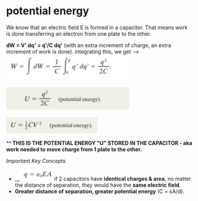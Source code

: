 # potential energy

We know that an electric field E is formed in a capacitor. That means work is done transferring an electron from one plate to the other.&#x20;

**dW = V' dq' = q'/C dq'** (with an extra increment of charge, an extra increment of work is done). integrating this, we get --> ![](<../../.gitbook/assets/image (14) (1).png>)

![potential energy of capacitor.](<../../.gitbook/assets/image (4).png>)

![another version of the same equation.](<../../.gitbook/assets/image (17) (1) (1) (1) (1) (1).png>)

**^^ THIS IS THE POTENTIAL ENERGY "U" STORED IN THE CAPACITOR - aka work needed to move charge from 1 plate to the other.**

_Important Key Concepts_

* __![](<../../.gitbook/assets/image (6) (1) (1) (1).png>)if 2 capacitors have **identical charges & area**, no matter the distance of separation, they would have the **same electric field**.
* **Greater distance of separation, greater potential energy** (C = εA/d).
